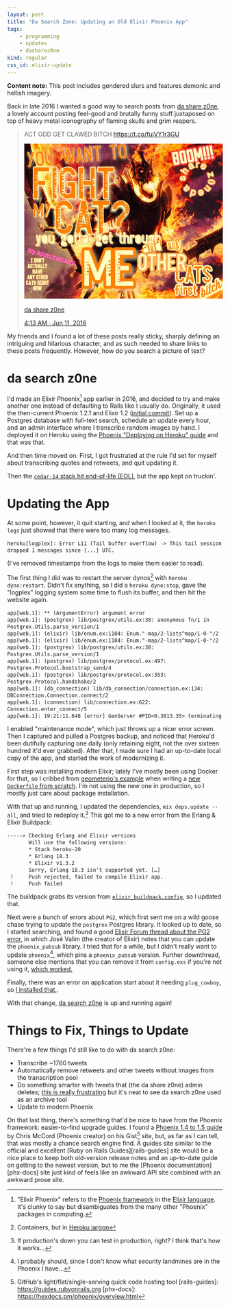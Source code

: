 ```yaml
---
layout: post
title: "Da Search Zone: Updating an Old Elixir Phoenix App"
tags:
    - programming
    - updates
    - dasharez0ne
kind: regular
css_id: elixir-update
---
```


<style type="text/css">
#elixir-update code {
  font-size: 0.9rem;
}
</style>

**Content note:** This post includes gendered slurs and features
demonic and hellish imagery.

Back in late 2016 I wanted a good way to search posts from
[da share z0ne][dsz], a lovely account posting feel-good and brutally
funny stuff juxtaposed on top of heavy metal iconography of flaming
skulls and grim reapers.

> ACT ODD GET CLAWED BITCH <https://t.co/fuiVY1r3GU>
>
> ![an armored figure breathing fire and carrying a sword, with text superimposed: "YOU WANT TO FIGHT MY CAT? you gotta get through ME and my OTHER CATS first bitch Rip BOODLEHEIMER I DON'T ACTUALLY HAVE ANY OTHER CATS RIGHT NOW BOOM!!! da share z0ne"](/assets/post_images/dasharezone_cat_fight.jpg)
>
> [da share z0ne][dsz]
>
> [4:13 AM · Jun 11, 2016](https://twitter.com/dasharez0ne/status/741543905456427008)

[dsz]: https://twitter.com/dasharez0ne

My friends and I found a lot of these posts really sticky, sharply defining
an intriguing and hilarious character, and as such needed to share links to
these posts frequently. However, how do you search a picture of text?

# da search z0ne

I'd made an Elixir Phoenix[^1] app earlier in 2016, and decided to try and
make another one instead of defaulting to Rails like I usually do.
Originally, it used the then-current Phoenix 1.2.1 and Elixir 1.2
([initial commit][c-init]). Set up a Postgres database with full-text search,
schedule an update every hour, and an admin interface where I transcribe
random images by hand.
I deployed it on Heroku using
the [Phoenix "Deploying on Heroku" guide][deploy-guide] and that was that.

[^1]: "Elixir Phoenix" refers to the
      [Phoenix framework](https://www.phoenixframework.org) in the
      [Elixir language](https://elixir-lang.org). It's clunky to say but
      disambiguates from the many other "Phoenix" packages in computing.

[c-init]: https://github.com/bkerley/tmfsz/commit/2f6628bde095ee4c9902832859daac4fb72814c6#diff-dfa6f4ed74c90e5d4fda283d547d366586e690387289bcfd473e3fa5f9ace308
[deploy-guide]: https://hexdocs.pm/phoenix/heroku.html#content

And then time moved on.
First, I got frustrated at the rule I'd set for myself about transcribing
quotes and retweets, and quit updating it.

Then the [`cedar-14` stack hit end-of-life (EOL)][c14-eol], but the app kept
on truckin'.

# Updating the App

At some point, however, it quit starting, and when I looked at it,
the `heroku logs` just showed that there were too many log messages.

[c14-eol]: https://help.heroku.com/SMQ1J712/cedar-14-end-of-life-faq

```
heroku[logplex]: Error L11 (Tail buffer overflow) -> This tail session dropped 1 messages since [...] UTC.
```

(I've removed timestamps from the logs to make them easier to read).

The first thing I did was to restart the server dynos[^2] with
`heroku dyno:restart`. Didn't fix anything, so I did a `heroku dyno:stop`,
gave the "logplex" logging system some time to flush its buffer,
and then hit the website again.

```
app[web.1]: ** (ArgumentError) argument error
app[web.1]: (postgrex) lib/postgrex/utils.ex:38: anonymous fn/1 in Postgrex.Utils.parse_version/1
app[web.1]: (elixir) lib/enum.ex:1184: Enum."-map/2-lists^map/1-0-"/2
app[web.1]: (elixir) lib/enum.ex:1184: Enum."-map/2-lists^map/1-0-"/2
app[web.1]: (postgrex) lib/postgrex/utils.ex:38: Postgrex.Utils.parse_version/1
app[web.1]: (postgrex) lib/postgrex/protocol.ex:497: Postgrex.Protocol.bootstrap_send/4
app[web.1]: (postgrex) lib/postgrex/protocol.ex:353: Postgrex.Protocol.handshake/2
app[web.1]: (db_connection) lib/db_connection/connection.ex:134: DBConnection.Connection.connect/2
app[web.1]: (connection) lib/connection.ex:622: Connection.enter_connect/5
app[web.1]: 19:21:11.648 [error] GenServer #PID<0.3813.35> terminating
```


[^2]: Containers, but in [Heroku jargon](https://devcenter.heroku.com/articles/glossary-of-heroku-terminology#dyno)

I enabled "maintenance mode", which just throws up a nicer error screen. Then
I captured and pulled a Postgres backup, and noticed that Heroku'd been
dutifully capturing one daily
(only retaining eight, not the over sixteen hundred it'd ever grabbed).
After that, I made sure I had an up-to-date local copy of the app, and started
the work of modernizing it.

First step was installing modern Elixir; lately I've mostly been using Docker
for that, so I cribbed from
[geometerio's example][example-df]
when writing a [new `Dockerfile` from scratch][new-df]. I'm not using the new
one in production, so I mostly just care about package installation.

[example-df]: https://github.com/geometerio/elixir-phoenix-dockerfile-examples/blob/d11c8a3d8cfee131de4ac79bf2a2f1048c5fe4d5/sample_phoenix_app_with_postgres_db/Dockerfile
[new-df]: https://github.com/bkerley/tmfsz/blob/eee7e1c4e66dd0129153e06535d3540362fab032/Dockerfile

With that up and running, I updated the dependencies, `mix deps.update --all`,
and tried to redeploy it.[^3]
This got me to a new error from the Erlang & Elixir Buildpack:

[^3]: If production's down you can test in production, right? I think that's
      how it works…

```
-----> Checking Erlang and Elixir versions
       Will use the following versions:
       * Stack heroku-20
       * Erlang 18.3
       * Elixir v1.3.2
       Sorry, Erlang 18.3 isn't supported yet. […]
 !     Push rejected, failed to compile Elixir app.
 !     Push failed
 ```

The buildpack grabs its version from
[`elixir_buildpack.config`][new-buildpack-config], so I updated that.

[new-buildpack-config]: https://github.com/bkerley/tmfsz/commit/41632a81bdddc3facd6b13fec728cd2fe9738128

Next were a bunch of errors about `PG2`, which first sent me on a wild goose
chase trying to update the `postgrex` Postgres library. It looked up to date,
so I started searching, and found a good
[Elixir Forum thread about the PG2 error][pg2-elixir-forum], in which
José Valim (the creator of Elixir) notes that you can update the
`phoenix_pubsub` library. I tried that for a while, but I didn't really want to
update `phoenix`[^update], which pins a `phoenix_pubsub` version.
Further downthread, someone else mentions that you can remove it from
`config.exs` if you're not using it, [which worked.][commit-no-pubsub]


[pg2-elixir-forum]: https://elixirforum.com/t/cannot-start-app-after-update-with-erlang-24/39708
[^update]: I probably should, since I don't know what security landmines are in
           the Phoenix I have…

[commit-no-pubsub]: https://github.com/bkerley/tmfsz/commit/9396cb23b0c03bc21bedd901ab4ce8e0213ab981

Finally, there was an error on application start about it needing `plug_cowboy`,
so [I installed that,][commit-howdy].

[commit-howdy]: https://github.com/bkerley/tmfsz/commit/eee7e1c4e66dd0129153e06535d3540362fab032

With that change, [da search z0ne][searchz0ne] is up and running again!

[searchz0ne]: https://dasearch.zone

# Things to Fix, Things to Update

There're a few things I'd still like to do with da search z0ne:

* Transcribe ~1760 tweets
* Automatically remove retweets and other tweets without images from the
  transcription pool
* Do something smarter with tweets that (the da share z0ne) admin deletes;
  [this is really frustrating][deleted-tweets] but it's neat to see
  da search z0ne used as an archive tool
* Update to modern Phoenix

[deleted-tweets]: https://twitter.com/xkeepah/status/1065758061841723392

On that last thing, there's something that'd be nice to have from the
Phoenix framework: easier-to-find upgrade guides. I found a
[Phoenix 1.4 to 1.5 guide](https://gist.github.com/chrismccord/e53e79ef8b34adf5d8122a47db44d22f)
by Chris McCord (Phoenix creator) on his Gist[^gist] site, but, as far as
I can tell, that was mostly
a chance search engine find. A guides site similar to the official and
excellent
[Ruby on Rails Guides][rails-guides] site would be a nice place to keep
both old-version release notes and an up-to-date guide on getting to the
newest version, but to me the [Phoenix documentation][phx-docs] site just
kind of feels like an awkward API site combined with an awkward prose site.

[^gist]: GitHub's light/flat/single-serving quick code hosting tool
[rails-guides]: https://guides.rubyonrails.org
[phx-docs]: https://hexdocs.pm/phoenix/overview.html
